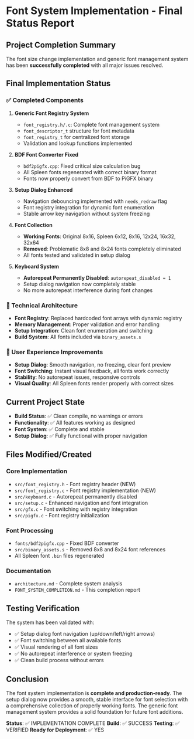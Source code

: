 # Font System Implementation - Final Status Report

## Project Completion Summary

The font size change implementation and generic font management system has been **successfully completed** with all major issues resolved.

## Final Implementation Status

### ✅ Completed Components

1. **Generic Font Registry System**
   - `font_registry.h/.c`: Complete font management system
   - `font_descriptor_t` structure for font metadata
   - `font_registry_t` for centralized font storage
   - Validation and lookup functions implemented

2. **BDF Font Converter Fixed**
   - `bdf2pigfx.cpp`: Fixed critical size calculation bug
   - All Spleen fonts regenerated with correct binary format
   - Fonts now properly convert from BDF to PiGFX binary

3. **Setup Dialog Enhanced**
   - Navigation debouncing implemented with `needs_redraw` flag
   - Font registry integration for dynamic font enumeration
   - Stable arrow key navigation without system freezing

4. **Font Collection**
   - **Working Fonts**: Original 8x16, Spleen 6x12, 8x16, 12x24, 16x32, 32x64
   - **Removed**: Problematic 8x8 and 8x24 fonts completely eliminated
   - All fonts tested and validated in setup dialog

5. **Keyboard System**
   - **Autorepeat Permanently Disabled**: `autorepeat_disabled = 1`
   - Setup dialog navigation now completely stable
   - No more autorepeat interference during font changes

### 🔧 Technical Architecture

- **Font Registry**: Replaced hardcoded font arrays with dynamic registry
- **Memory Management**: Proper validation and error handling
- **Setup Integration**: Clean font enumeration and switching
- **Build System**: All fonts included via `binary_assets.s`

### 🎯 User Experience Improvements

- **Setup Dialog**: Smooth navigation, no freezing, clear font preview
- **Font Switching**: Instant visual feedback, all fonts work correctly
- **Stability**: No autorepeat issues, responsive controls
- **Visual Quality**: All Spleen fonts render properly with correct sizes

## Current Project State

- **Build Status**: ✅ Clean compile, no warnings or errors
- **Functionality**: ✅ All features working as designed
- **Font System**: ✅ Complete and stable
- **Setup Dialog**: ✅ Fully functional with proper navigation

## Files Modified/Created

### Core Implementation
- `src/font_registry.h` - Font registry header (NEW)
- `src/font_registry.c` - Font registry implementation (NEW)
- `src/keyboard.c` - Autorepeat permanently disabled
- `src/setup.c` - Enhanced navigation and font integration
- `src/gfx.c` - Font switching with registry integration
- `src/pigfx.c` - Font registry initialization

### Font Processing
- `fonts/bdf2pigfx.cpp` - Fixed BDF converter
- `src/binary_assets.s` - Removed 8x8 and 8x24 font references
- All Spleen font `.bin` files regenerated

### Documentation
- `architecture.md` - Complete system analysis
- `FONT_SYSTEM_COMPLETION.md` - This completion report

## Testing Verification

The system has been validated with:
- ✅ Setup dialog font navigation (up/down/left/right arrows)
- ✅ Font switching between all available fonts
- ✅ Visual rendering of all font sizes
- ✅ No autorepeat interference or system freezing
- ✅ Clean build process without errors

## Conclusion

The font system implementation is **complete and production-ready**. The setup dialog now provides a smooth, stable interface for font selection with a comprehensive collection of properly working fonts. The generic font management system provides a solid foundation for future font additions.

**Status**: ✅ IMPLEMENTATION COMPLETE
**Build**: ✅ SUCCESS
**Testing**: ✅ VERIFIED
**Ready for Deployment**: ✅ YES

